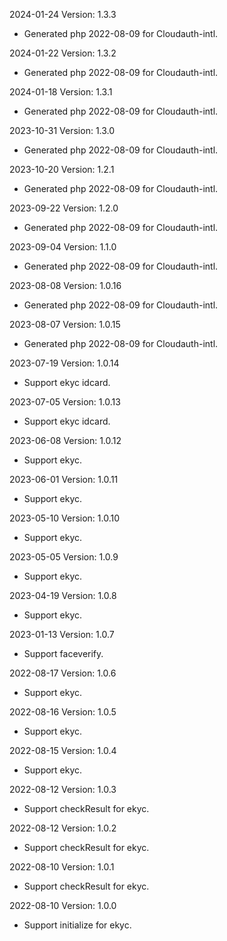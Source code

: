 2024-01-24 Version: 1.3.3
- Generated php 2022-08-09 for Cloudauth-intl.

2024-01-22 Version: 1.3.2
- Generated php 2022-08-09 for Cloudauth-intl.

2024-01-18 Version: 1.3.1
- Generated php 2022-08-09 for Cloudauth-intl.

2023-10-31 Version: 1.3.0
- Generated php 2022-08-09 for Cloudauth-intl.

2023-10-20 Version: 1.2.1
- Generated php 2022-08-09 for Cloudauth-intl.

2023-09-22 Version: 1.2.0
- Generated php 2022-08-09 for Cloudauth-intl.

2023-09-04 Version: 1.1.0
- Generated php 2022-08-09 for Cloudauth-intl.

2023-08-08 Version: 1.0.16
- Generated php 2022-08-09 for Cloudauth-intl.

2023-08-07 Version: 1.0.15
- Generated php 2022-08-09 for Cloudauth-intl.

2023-07-19 Version: 1.0.14
- Support ekyc idcard.

2023-07-05 Version: 1.0.13
- Support ekyc idcard.

2023-06-08 Version: 1.0.12
- Support ekyc.

2023-06-01 Version: 1.0.11
- Support ekyc.

2023-05-10 Version: 1.0.10
- Support ekyc.

2023-05-05 Version: 1.0.9
- Support ekyc.

2023-04-19 Version: 1.0.8
- Support ekyc.

2023-01-13 Version: 1.0.7
- Support faceverify.

2022-08-17 Version: 1.0.6
- Support ekyc.

2022-08-16 Version: 1.0.5
- Support ekyc.

2022-08-15 Version: 1.0.4
- Support ekyc.

2022-08-12 Version: 1.0.3
- Support checkResult for ekyc.

2022-08-12 Version: 1.0.2
- Support checkResult for ekyc.

2022-08-10 Version: 1.0.1
- Support checkResult for ekyc.

2022-08-10 Version: 1.0.0
- Support initialize for ekyc.

